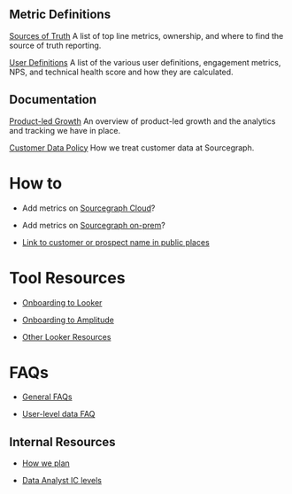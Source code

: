 ## Metric Definitions

[Sources of Truth](sources-of-truth.md)
A list of top line metrics, ownership, and where to find the source of truth reporting.

[User Definitions](user-definitions.md)
A list of the various user definitions, engagement metrics, NPS, and technical health score and how they are calculated.

## Documentation

[Product-led Growth](product-led-growth.md)
An overview of product-led growth and the analytics and tracking we have in place.

[Customer Data Policy](customer-data-policy.md)
How we treat customer data at Sourcegraph.

# How to

- Add metrics on [Sourcegraph Cloud](amplitude.md#adding-events-to-amplitude)?

- Add metrics on [Sourcegraph on-prem](https://docs.sourcegraph.com/dev/background-information/adding_ping_data)?

- [Link to customer or prospect name in public places](how-to.md#linking-to-customer-or-prospect-names-in-public-places)

# Tool Resources

- [Onboarding to Looker](https://sourcegraph.looker.com/projects/sourcegraph_events/documents/1_home.md)

- [Onboarding to Amplitude](amplitude.md)

- [Other Looker Resources](looker.md)

# FAQs

- [General FAQs](faq.md)

- [User-level data FAQ](https://docs.google.com/document/d/1vXHoMBnvI_SlOjft4Q1Zhb5ZoScS1IjZ4V1LSKgVxv8/edit#heading=h.5cvokp6lk0w3)

## Internal Resources

- [How we plan](planning.md)

- [Data Analyst IC levels](https://docs.google.com/spreadsheets/d/1KXNvR3vB9zeqkeNIqqLD14mgRdRfp0D0t8EQ1gmk_Pk/edit)
